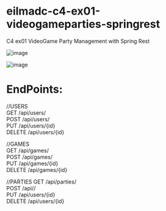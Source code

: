# eilmadc-c4-ex01-videogameparties-springrest
 C4 ex01 VideoGame Party Management with Spring Rest
 
 
![image](https://user-images.githubusercontent.com/57563030/233208516-f377e070-909a-4f31-a772-b6627e66c5de.png)

![image](https://user-images.githubusercontent.com/57563030/233208668-b50f02f1-4cfc-4e2b-8fe9-c13e202eb529.png)

# EndPoints:

//USERS  
GET /api/users/  
POST /api/users/  
PUT /api/users/{id}  
DELETE /api/users/{id}  

//GAMES  
GET /api/games/  
POST /api/games/  
PUT /api/games/{id}  
DELETE /api/games/{id}  

//PARTIES
GET /api/parties/  
POST /api//  
PUT /api/users/{id}  
DELETE /api/users/{id}  
